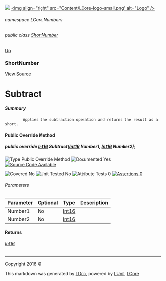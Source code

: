 ![](Content/LCore-banner-small.png "")
[&lt;img align=&quot;right&quot; src=&quot;Content/LCore-logo-small.png&quot; alt=&quot;Logo&quot; /&gt;](../README.md)

###### namespace LCore.Numbers

###### public class [ShortNumber](docs/ShortNumber.md)
[Up](docs/ShortNumber.md)

### ShortNumber
[View Source](Numbers/ShortNumber.cs)

# Subtract

##### Summary

            Applies the subtraction operation and returns the result as a short.
            

#### Public Override Method

##### public override <a href="https://msdn.microsoft.com/en-us/library/system.int16.aspx" alt="">Int16</a> Subtract(<a href="https://msdn.microsoft.com/en-us/library/system.int16.aspx" alt="">Int16</a> Number1, <a href="https://msdn.microsoft.com/en-us/library/system.int16.aspx" alt="">Int16</a> Number2);

![Type Public Override Method](http://b.repl.ca/v1/Type-Public%20Override%20Method-blue.png "")     ![Documented Yes](http://b.repl.ca/v1/Documented-Yes-brightgreen.png "") [![Source Code Available](http://b.repl.ca/v1/Source%20Code-Available-brightgreen.png "")](Numbers/ShortNumber.cs#L)

![Covered No](http://b.repl.ca/v1/Covered-No-red.png "") ![Unit Tested No](http://b.repl.ca/v1/Unit%20Tested-No-lightgrey.png "") ![Attribute Tests 0](http://b.repl.ca/v1/Attribute%20Tests-0-lightgrey.png "") [![Assertions 0](http://b.repl.ca/v1/Assertions-0-lightgrey.png "")](Numbers/ShortNumber.cs)

###### Parameters

Parameter | Optional | Type | Description
:---  | :---  | :---  | :--- 
Number1 | No | [Int16](https://msdn.microsoft.com/en-us/library/system.int16.aspx) | 
Number2 | No | [Int16](https://msdn.microsoft.com/en-us/library/system.int16.aspx) | 


#### Returns

###### [Int16](https://msdn.microsoft.com/en-us/library/system.int16.aspx)



---

Copyright 2016 &copy; [](../README.md) [](../TableOfContents.md)

This markdown was generated by [LDoc](https://github.com/CodeSingularity/LDoc), powered by [LUnit](https://github.com/CodeSingularity/LUnit), [LCore](https://github.com/CodeSingularity/LCore)
